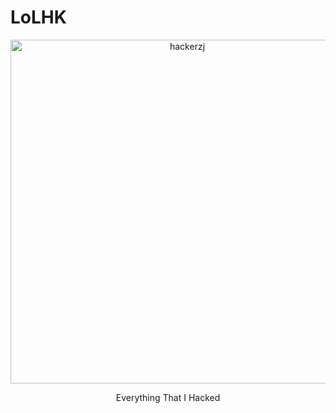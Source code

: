 # LoLHK
<p align="center">
  <img src="https://s16.picofile.com/file/8421278318/lolhk.jpg" alt="hackerzj" width="550">
</p>
<center>Everything That I Hacked </center>
